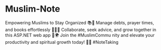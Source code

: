 # Muslim-Note
Empowering Muslims to Stay Organized 📚💪 Manage debts, prayer times, and books effortlessly 📝🕌📖 Collaborate, seek advice, and grow together in this ASP.NET web app 🤝🌍 Join the #MuslimCommu nity and elevate your productivity and spiritual growth today! 🚀🙏 #NoteTaking
